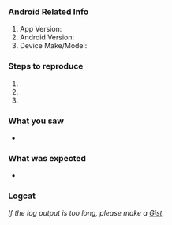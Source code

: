 ### Android Related Info

1. App Version: 
2. Android Version: 
3. Device Make/Model: 

### Steps to reproduce
1.

2.

3.

### What you saw
- 

### What was expected
- 

### Logcat
*If the log output is too long, please make a [Gist](https://gist.github.com/).*
